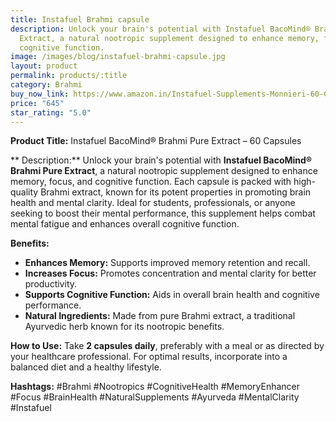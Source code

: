 ```yaml
---
title: Instafuel Brahmi capsule
description: Unlock your brain's potential with Instafuel BacoMind® Brahmi Pure
  Extract, a natural nootropic supplement designed to enhance memory, focus, and
  cognitive function.
image: /images/blog/instafuel-brahmi-capsule.jpg
layout: product
permalink: products/:title
category: Brahmi
buy_now_link: https://www.amazon.in/Instafuel-Supplements-Monnieri-60-Capsules/dp/B0B6JKYS48/ref=sr_1_58_sspa?crid=U72N30JP0KKO&tag=m0150-21
price: "645"
star_rating: "5.0"
---
```

**Product Title:** Instafuel BacoMind® Brahmi Pure Extract – 60 Capsules

** Description:**
Unlock your brain's potential with **Instafuel BacoMind® Brahmi Pure Extract**, a natural nootropic supplement designed to enhance memory, focus, and cognitive function. Each capsule is packed with high-quality Brahmi extract, known for its potent properties in promoting brain health and mental clarity. Ideal for students, professionals, or anyone seeking to boost their mental performance, this supplement helps combat mental fatigue and enhances overall cognitive function.

**Benefits:**
- **Enhances Memory:** Supports improved memory retention and recall.
- **Increases Focus:** Promotes concentration and mental clarity for better productivity.
- **Supports Cognitive Function:** Aids in overall brain health and cognitive performance.
- **Natural Ingredients:** Made from pure Brahmi extract, a traditional Ayurvedic herb known for its nootropic benefits.

**How to Use:**
Take **2 capsules daily**, preferably with a meal or as directed by your healthcare professional. For optimal results, incorporate into a balanced diet and a healthy lifestyle.

**Hashtags:**
#Brahmi #Nootropics #CognitiveHealth #MemoryEnhancer #Focus #BrainHealth #NaturalSupplements #Ayurveda #MentalClarity #Instafuel
